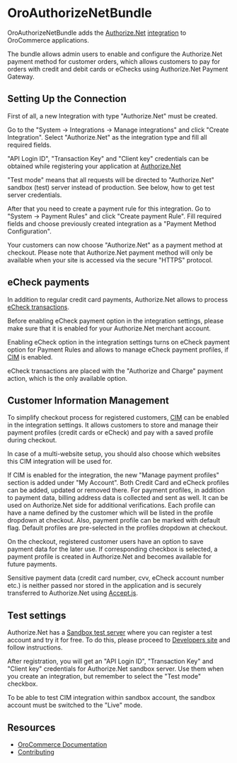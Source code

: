 # OroAuthorizeNetBundle

OroAuthorizeNetBundle adds the [Authorize.Net](https://www.authorize.net/) [integration](https://github.com/oroinc/platform/tree/4.1/src/Oro/Bundle/IntegrationBundle) to OroCommerce applications.

The bundle allows admin users to enable and configure the Authorize.Net payment method for customer orders, which allows customers to pay for orders with credit and debit cards or eChecks using Authorize.Net Payment Gateway.

## Setting Up the Connection

First of all, a new Integration with type "Authorize.Net" must be created.

Go to the "System -> Integrations -> Manage integrations" and click "Create Integration". Select "Authorize.Net" as the integration type and fill all required fields.

"API Login ID", "Transaction Key" and "Client key" credentials can be obtained while registering your application at [Authorize.Net](https://www.authorize.net/)

"Test mode" means that all requests will be directed to "Authorize.Net" sandbox (test) server instead of production. See below, how to get test server credentials.

After that you need to create a payment rule for this integration. Go to "System -> Payment Rules" and click "Create payment Rule". Fill required fields and choose previously created integration as a "Payment Method Configuration".

Your customers can now choose "Authorize.Net" as a payment method at checkout. Please note that Authorize.Net payment method will only be available when your site is accessed via the secure "HTTPS" protocol.

## eCheck payments

In addition to regular credit card payments, Authorize.Net allows to process [eCheck transactions](https://www.authorize.net/payments/echeck/).

Before enabling eCheck payment option in the integration settings, please make sure that it is enabled for your Authorize.Net merchant account.

Enabling eCheck option in the integration settings turns on eCheck payment option for Payment Rules and allows to manage eCheck payment profiles, if [CIM](#customer-information-management) is enabled.

eCheck transactions are placed with the "Authorize and Charge" payment action, which is the only available option.

## Customer Information Management

To simplify checkout process for registered customers, [CIM](https://www.authorize.net/our-features/secure-customer-data/) can be enabled in the integration settings. It allows customers to store and manage their payment profiles (credit cards or eCheck) and pay with a saved profile during checkout.

In case of a multi-website setup, you should also choose which websites this CIM integration will be used for.

If CIM is enabled for the integration, the new "Manage payment profiles" section is added under "My Account". Both Credit Card and eCheck profiles can be added, updated or removed there.
For payment profiles, in addition to payment data, billing address data is collected and sent as well. It can be used on Authorize.Net side for additional verifications.
Each profile can have a name defined by the customer which will be listed in the profile dropdown at checkout. Also, payment profile can be marked with default flag. Default profiles are pre-selected in the profiles dropdown at checkout. 

On the checkout, registered customer users have an option to save payment data for the later use. If corresponding checkbox is selected, a payment profile is created in Authorize.Net and becomes available for future payments.

Sensitive payment data (credit card number, cvv, eCheck account number etc.) is neither passed nor stored in the application and is securely transferred to Authorize.Net using [Accept.js](https://developer.authorize.net/api/reference/features/acceptjs.html). 

## Test settings

Authorize.Net has a [Sandbox test server](https://sandbox.authorize.net/) where you can register a test account and try it for free. To do this, please proceed to [Developers site](https://developer.authorize.net/) and follow instructions.

After registration, you will get an "API Login ID", "Transaction Key" and "Client key" credentials for Authorize.Net sandbox server. Use them when you create an integration, but remember to select the "Test mode" checkbox.

To be able to test CIM integration within sandbox account, the sandbox account must be switched to the "Live" mode. 

Resources
---------

  * [OroCommerce Documentation](https://doc.oroinc.com)
  * [Contributing](https://doc.oroinc.com/community/contribute/)
